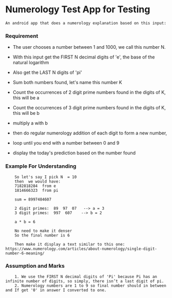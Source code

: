 <h1> Numerology Test App for Testing</h1>

    An android app that does a numerology explanation based on this input:


<h3> Requirement </h3>

* The user chooses a number between 1 and 1000, we call this number N.

* With this input get the FIRST N decimal digits of 'e', the base of the natural logarithm

* Also get the LAST N digits of 'pi'

* Sum both numbers found, let's name this number K

* Count the occurrences of 2 digit prime numbers found in the digits of K, this will be a

* Count the occurrences of 3 digit prime numbers found in the digits of K, this will be b

* multiply a with b

* then do regular numerology addition of each digit to form a new number,

* loop until you end with a number between 0 and 9

* display the today's prediction based on the number found  



<h3> Example For Understanding </h3>



        So let's say I pick N  = 10
        then  we would have:
        7182818284  from e
        1814666323  from pi
    
        sum = 8997484607
    
        2 digit primes:  89  97  07   --> a = 3
        3 digit primes:  997  607    --> b = 2
    
        a * b = 6
    
        No need to make it denser
        So the final number is 6
    
        Then make it display a text similar to this one: https://www.numerology.com/articles/about-numerology/single-digit-number-6-meaning/

 



<h3> Assumption and Marks</h3>


        1. We use the FIRST N decimal digits of 'Pi' because Pi has an infinite number of digits, so simply, there isn’t a last digit of pi.
        2. Numerology numbers are 1 to 9 so final number should in between and If get '0' in answer I converted to one.
    
  
